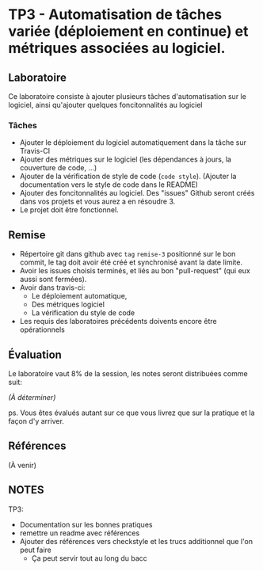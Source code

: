 # TP3 - Automatisation de tâches variée (déploiement en continue) et métriques associées au logiciel.


## Laboratoire

Ce laboratoire consiste à ajouter plusieurs tâches d'automatisation sur le
logiciel, ainsi qu'ajouter quelques foncitonnalités au logiciel

### Tâches

- Ajouter le déploiement du logiciel automatiquement dans la tâche sur Travis-CI
- Ajouter des métriques sur le logiciel (les dépendances à jours, la couverture de code, ...)
- Ajouter de la vérification de style de code (`code style`). (Ajouter la documentation vers le style de code dans le README)
- Ajouter des foncitonnalités au logiciel. Des "issues" Github seront créés dans
    vos projets et vous aurez a en résoudre 3.
- Le projet doit être fonctionnel.

## Remise

- Répertoire git dans github avec `tag` `remise-3` positionné sur le bon commit,
    le tag doit avoir été créé et synchronisé avant la date limite.
- Avoir les issues choisis terminés, et liés au bon "pull-request" (qui eux
    aussi sont fermées).
- Avoir dans travis-ci:
  - Le déploiement automatique,
  - Des métriques logiciel
  - La vérification du style de code
- Les requis des laboratoires précédents doivents encore être opérationnels

## Évaluation

Le laboratoire vaut 8% de la session, les notes seront distribuées comme suit:

_(À déterminer)_

ps. Vous êtes évalués autant sur ce que vous livrez que sur la pratique et la façon
d'y arriver.

## Références

(À venir)

## NOTES


TP3:
  - Documentation sur les bonnes pratiques
  - remettre un readme avec références
  - Ajouter des références vers checkstyle et les trucs additionnel que l'on peut faire
    - Ça peut servir tout au long du bacc
